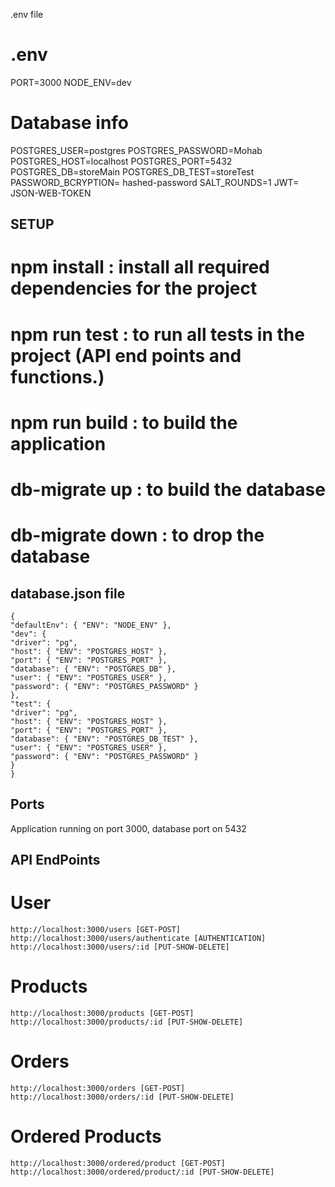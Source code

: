 .env file

# .env

PORT=3000
NODE_ENV=dev

# Database info

POSTGRES_USER=postgres
POSTGRES_PASSWORD=Mohab
POSTGRES_HOST=localhost
POSTGRES_PORT=5432
POSTGRES_DB=storeMain
POSTGRES_DB_TEST=storeTest
PASSWORD_BCRYPTION= hashed-password
SALT_ROUNDS=1
JWT= JSON-WEB-TOKEN

## SETUP

# npm install : install all required dependencies for the project

# npm run test : to run all tests in the project (API end points and functions.)

# npm run build : to build the application

# db-migrate up : to build the database

# db-migrate down : to drop the database

## database.json file
```
{
"defaultEnv": { "ENV": "NODE_ENV" },
"dev": {
"driver": "pg",
"host": { "ENV": "POSTGRES_HOST" },
"port": { "ENV": "POSTGRES_PORT" },
"database": { "ENV": "POSTGRES_DB" },
"user": { "ENV": "POSTGRES_USER" },
"password": { "ENV": "POSTGRES_PASSWORD" }
},
"test": {
"driver": "pg",
"host": { "ENV": "POSTGRES_HOST" },
"port": { "ENV": "POSTGRES_PORT" },
"database": { "ENV": "POSTGRES_DB_TEST" },
"user": { "ENV": "POSTGRES_USER" },
"password": { "ENV": "POSTGRES_PASSWORD" }
}
}
```
## Ports

Application running on port 3000, database port on 5432

## API EndPoints

# User
```
http://localhost:3000/users [GET-POST]
http://localhost:3000/users/authenticate [AUTHENTICATION]
http://localhost:3000/users/:id [PUT-SHOW-DELETE]
```
# Products
```
http://localhost:3000/products [GET-POST]
http://localhost:3000/products/:id [PUT-SHOW-DELETE]
```
# Orders
```
http://localhost:3000/orders [GET-POST]
http://localhost:3000/orders/:id [PUT-SHOW-DELETE]
```
# Ordered Products
```
http://localhost:3000/ordered/product [GET-POST]
http://localhost:3000/ordered/product/:id [PUT-SHOW-DELETE]
```
